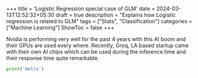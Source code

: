 +++
title = 'Logistic Regression special case of GLM'
date = 2024-03-13T12:52:32+05:30
draft = true
description =  "Explains how Logistic regression is related to GLM"
tags = ["Stats", "Classification"]
categories = ["Machine Learning"]
ShowToc =  false
+++


Nvidia is performing very well for the past 4 years with this AI boom and their GPUs are used every where. Recently, Groq, LA based startup came with their own AI chips which can be used during the inference time and their response time quite remarkable.

``` python
print('Hello')

```

